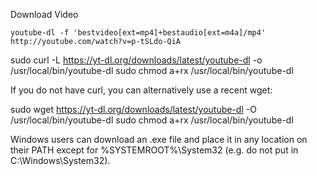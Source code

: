 Download Video


```
youtube-dl -f 'bestvideo[ext=mp4]+bestaudio[ext=m4a]/mp4' http://youtube.com/watch?v=p-tSLdo-QiA

```
sudo curl -L https://yt-dl.org/downloads/latest/youtube-dl -o /usr/local/bin/youtube-dl
sudo chmod a+rx /usr/local/bin/youtube-dl

If you do not have curl, you can alternatively use a recent wget:

sudo wget https://yt-dl.org/downloads/latest/youtube-dl -O /usr/local/bin/youtube-dl
sudo chmod a+rx /usr/local/bin/youtube-dl

Windows users can download an .exe file and place it in any location on their PATH except for %SYSTEMROOT%\System32 (e.g. do not put in C:\Windows\System32).
